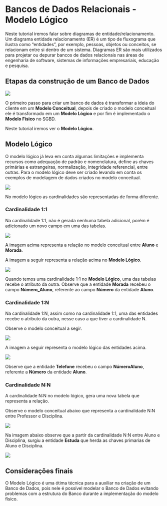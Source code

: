 # Bancos de Dados Relacionais - Modelo Lógico
Neste tutorial iremos falar sobre diagramas de entidade/relacionamento.
Um diagrama entidade relacionamento (ER) é um tipo de fluxograma que ilustra como “entidades”, por exemplo, pessoas, objetos ou conceitos, se relacionam entre si dentro de um sistema. Diagramas ER são mais utilizados para projetar ou depurar bancos de dados relacionais nas áreas de engenharia de software, sistemas de informações empresariais, educação e pesquisa.

## Etapas da construção de um Banco de Dados


![](https://github.com/ciencia-de-dados-pratica/GEAM-basico/blob/master/2020/Bruno-Modelo_Logico/Imagens/Modelo.png)

O primeiro passo para criar um banco de dados é transformar a ideia do cliente em um **Modelo Conceitual**, depois de criado o modelo conceitual ele é transformado em um **Modelo Lógico** e por fim é implementado o **Modelo Físico** no SGBD. 

Neste tutorial iremos ver o **Modelo Lógico**.

## Modelo Lógico

O modelo lógico já leva em conta algumas limitações e implementa recursos como adequação de padrão e nomenclatura, define as chaves primárias e estrangeiras, normalização, integridade referencial, entre outras. Para o modelo lógico deve ser criado levando em conta os exemplos de modelagem de dados criados no modelo conceitual.

![](https://github.com/ciencia-de-dados-pratica/GEAM-basico/blob/master/2020/Bruno-Modelo_Logico/Imagens/Completo.png)

No modelo lógico as cardinalidades são representadas de forma diferente.

### Cardinalidade 1:1

Na cardinalidade 1:1, não é gerada nenhuma tabela adicional, porém é adicionado um novo campo em uma das tabelas.

![](https://github.com/ciencia-de-dados-pratica/GEAM-basico/blob/master/2020/Bruno-Modelo_Logico/Imagens/S-1-1.png)

A imagem acima representa a relação no modelo conceitual entre **Aluno** e **Morada**.

A imagem a seguir representa a relação acima no **Modelo Lógico**.

![](https://github.com/ciencia-de-dados-pratica/GEAM-basico/blob/master/2020/Bruno-Modelo_Logico/Imagens/1-1.png)

Quando temos uma cardinalidade 1:1 no **Modelo Lógico**, uma das tabelas recebe o atributo da outra. Observe que a entidade **Morada** recebeu o campo **Número_Aluno**, referente ao campo **Número** da entidade **Aluno**.

### Cardinalidade 1:N

Na cardinalidade 1:N, assim como na cardinalidade 1:1, uma das entidades recebe o atributo da outra, nesse caso a que tiver a cardinalidade N.

Observe o modelo conceitual a segir.

![](https://github.com/ciencia-de-dados-pratica/GEAM-basico/blob/master/2020/Bruno-Modelo_Logico/Imagens/S-1-N.png)

A imagem a seguir representa o modelo lógico das entidades acima.

![](https://github.com/ciencia-de-dados-pratica/GEAM-basico/blob/master/2020/Bruno-Modelo_Logico/Imagens/1-N.png)

Observe que a entidade **Telefone** recebeu o campo **NúmeroAluno**, referente a **Número** da entidade **Aluno**.

### Cardinalidade N:N

A cardinalidade N:N no modelo lógico, gera uma nova tabela que representa a relação.

Observe o modelo conceitual abaixo que representa a cardinalidade N:N entre Professor e Disciplina.    

![](https://github.com/ciencia-de-dados-pratica/GEAM-basico/blob/master/2020/Bruno-Modelo_Logico/Imagens/S-N-N.png)

Na imagem abaixo observe que a partir da cardinalidade N:N entre Aluno e Disciplina, surgiu a entidade **Estuda** que herda as chaves primarias de Aluno e Disciplina.

![](https://github.com/ciencia-de-dados-pratica/GEAM-basico/blob/master/2020/Bruno-Modelo_Logico/Imagens/N-N.png)

## Considerações finais

O Modelo Lógico é uma ótima técnica para a auxiliar na criação de um Banco de Dados, pois nele é possível modelar o Banco de Dados evitando problemas com a estrutura do Banco durante a implementação do modelo físico.


